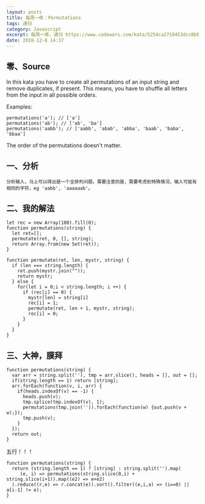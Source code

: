```yaml
---
layout: posts
title: 每周一练：Permutations
tags: 递归
category: Javascript
excerpt: 每周一练，递归 https://www.codewars.com/kata/5254ca2719453dcc0b00027d/solutions/javascript ...
date: 2018-12-8 14:37
---
```


## 零、Source

In this kata you have to create all permutations of an input string and remove duplicates, if present. This means, you have to shuffle all letters from the input in all possible orders.

Examples:

```
permutations('a'); // ['a']
permutations('ab'); // ['ab', 'ba']
permutations('aabb'); // ['aabb', 'abab', 'abba', 'baab', 'baba', 'bbaa']
```
The order of the permutations doesn't matter.

    
## 一、分析

    分析输入，马上可以得出是一个全排列问题。需要注意的是，需要考虑到特殊情况，输入可能有相同的字符，eg 'aabb', 'aaaaaab'。
    
## 二、我的解法

```
let rec = new Array(100).fill(0);
function permutations(string) {
  let ret=[];
  permutate(ret, 0, [], string);
  return Array.from(new Set(ret));
}

function permutate(ret, len, mystr, string) {
  if (len === string.length) {
    ret.push(mystr.join(""));
    return mystr;
  } else {
    for(let i = 0;i < string.length; i ++) {
      if (rec[i] == 0) {
        mystr[len] = string[i]
        rec[i] = 1;
        permutate(ret, len + 1, mystr, string);
        rec[i] = 0;
      } 
    }
  }
}
```

## 三、大神，膜拜

```
function permutations(string) {
  var arr = string.split(''), tmp = arr.slice(), heads = [], out = [];
  if(string.length == 1) return [string];
  arr.forEach(function(v, i, arr) {
    if(heads.indexOf(v) == -1) {
      heads.push(v);
      tmp.splice(tmp.indexOf(v), 1);
      permutations(tmp.join('')).forEach(function(w) {out.push(v + w);});
      tmp.push(v);
    }
  });
  return out;
}
```

五行！！！

```
function permutations(string) {
  return (string.length == 1) ? [string] : string.split('').map(
     (e, i) => permutations(string.slice(0,i) + string.slice(i+1)).map((e2) => e+e2)
  ).reduce((r,e) => r.concat(e)).sort().filter((e,i,a) => (i==0) || a[i-1] != e);
}
```

